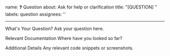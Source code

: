 name: ❓ Question
about: Ask for help or clarification
title: "[QUESTION] "
labels: question
assignees: ''

---

What's Your Question?
Ask your question here.

Relevant Documentation
Where have you looked so far?

Additional Details
Any relevant code snippets or screenshots.